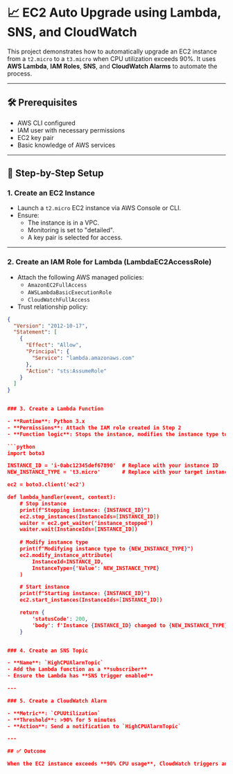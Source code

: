 
# 📈 EC2 Auto Upgrade using Lambda, SNS, and CloudWatch

This project demonstrates how to automatically upgrade an EC2 instance from a `t2.micro` to a `t3.micro` when CPU utilization exceeds 90%. It uses **AWS Lambda**, **IAM Roles**, **SNS**, and **CloudWatch Alarms** to automate the process.

---

## 🛠️ Prerequisites

- AWS CLI configured
- IAM user with necessary permissions
- EC2 key pair
- Basic knowledge of AWS services

---

## 🔧 Step-by-Step Setup

### 1. Create an EC2 Instance

- Launch a `t2.micro` EC2 instance via AWS Console or CLI.
- Ensure:
  - The instance is in a VPC.
  - Monitoring is set to "detailed".
  - A key pair is selected for access.

---

### 2. Create an IAM Role for Lambda (LambdaEC2AccessRole)

- Attach the following AWS managed policies:
  - `AmazonEC2FullAccess`
  - `AWSLambdaBasicExecutionRole`
  - `CloudWatchFullAccess`
- Trust relationship policy:

```json
{
  "Version": "2012-10-17",
  "Statement": [
    {
      "Effect": "Allow",
      "Principal": {
        "Service": "lambda.amazonaws.com"
      },
      "Action": "sts:AssumeRole"
    }
  ]
}


### 3. Create a Lambda Function

- **Runtime**: Python 3.x  
- **Permissions**: Attach the IAM role created in Step 2  
- **Function logic**: Stops the instance, modifies the instance type to `t3.micro`, and restarts it.

```python
import boto3

INSTANCE_ID = 'i-0abc12345def67890'  # Replace with your instance ID
NEW_INSTANCE_TYPE = 't3.micro'       # Replace with your target instance type

ec2 = boto3.client('ec2')

def lambda_handler(event, context):
    # Stop instance
    print(f"Stopping instance: {INSTANCE_ID}")
    ec2.stop_instances(InstanceIds=[INSTANCE_ID])
    waiter = ec2.get_waiter('instance_stopped')
    waiter.wait(InstanceIds=[INSTANCE_ID])
    
    # Modify instance type
    print(f"Modifying instance type to {NEW_INSTANCE_TYPE}")
    ec2.modify_instance_attribute(
        InstanceId=INSTANCE_ID,
        InstanceType={'Value': NEW_INSTANCE_TYPE}
    )

    # Start instance
    print(f"Starting instance: {INSTANCE_ID}")
    ec2.start_instances(InstanceIds=[INSTANCE_ID])

    return {
        'statusCode': 200,
        'body': f'Instance {INSTANCE_ID} changed to {NEW_INSTANCE_TYPE} and restarted.'
    }


### 4. Create an SNS Topic

- **Name**: `HighCPUAlarmTopic`
- Add the Lambda function as a **subscriber**
- Ensure the Lambda has **SNS trigger enabled**

---

### 5. Create a CloudWatch Alarm

- **Metric**: `CPUUtilization`
- **Threshold**: >90% for 5 minutes
- **Action**: Send a notification to `HighCPUAlarmTopic`

---

## ✅ Outcome

When the EC2 instance exceeds **90% CPU usage**, CloudWatch triggers an **SNS notification**, which invokes the **Lambda function** to upgrade the instance type from `t2.micro` to `t3.micro`.
